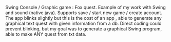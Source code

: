 Swing Console / Graphic game : Fox quest.
Example of my work with Swing and sound (native java). Supports save / start new game / create account. The app blinks slightly but this is the cost of an app , able to generate any graphical text quest with given information from a db. Direct coding could prevent blinking, but my goal was to generate a graphical Swing program, able to make ANY quest from txt data.
